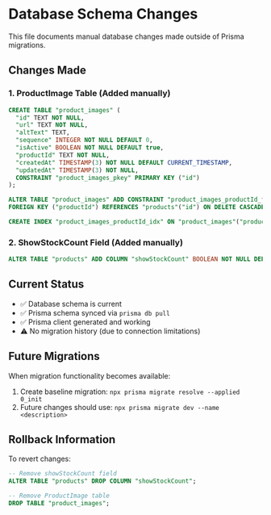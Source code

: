 # Database Schema Changes

This file documents manual database changes made outside of Prisma migrations.

## Changes Made

### 1. ProductImage Table (Added manually)
```sql
CREATE TABLE "product_images" (
  "id" TEXT NOT NULL,
  "url" TEXT NOT NULL,
  "altText" TEXT,
  "sequence" INTEGER NOT NULL DEFAULT 0,
  "isActive" BOOLEAN NOT NULL DEFAULT true,
  "productId" TEXT NOT NULL,
  "createdAt" TIMESTAMP(3) NOT NULL DEFAULT CURRENT_TIMESTAMP,
  "updatedAt" TIMESTAMP(3) NOT NULL,
  CONSTRAINT "product_images_pkey" PRIMARY KEY ("id")
);

ALTER TABLE "product_images" ADD CONSTRAINT "product_images_productId_fkey" 
FOREIGN KEY ("productId") REFERENCES "products"("id") ON DELETE CASCADE ON UPDATE CASCADE;

CREATE INDEX "product_images_productId_idx" ON "product_images"("productId");
```

### 2. ShowStockCount Field (Added manually)
```sql
ALTER TABLE "products" ADD COLUMN "showStockCount" BOOLEAN NOT NULL DEFAULT false;
```

## Current Status
- ✅ Database schema is current
- ✅ Prisma schema synced via `prisma db pull`
- ✅ Prisma client generated and working
- ⚠️ No migration history (due to connection limitations)

## Future Migrations
When migration functionality becomes available:
1. Create baseline migration: `npx prisma migrate resolve --applied 0_init`
2. Future changes should use: `npx prisma migrate dev --name <description>`

## Rollback Information
To revert changes:
```sql
-- Remove showStockCount field
ALTER TABLE "products" DROP COLUMN "showStockCount";

-- Remove ProductImage table
DROP TABLE "product_images";
```